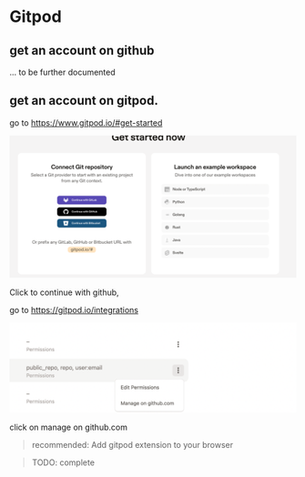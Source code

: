 # Gitpod 

## get an account on github

... to be further documented

## get an account on gitpod.

go to https://www.gitpod.io/#get-started

![](img/gitpod1.png)

Click to continue with github,

go to https://gitpod.io/integrations

![](img/click_on_manage.png)

click on manage on github.com

> recommended: Add gitpod extension to your browser

>TODO: complete


